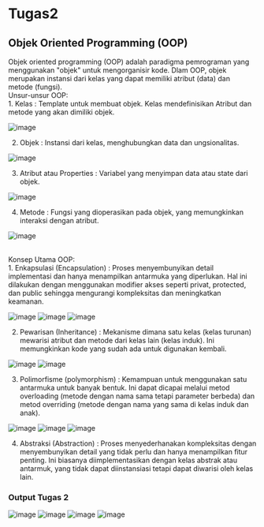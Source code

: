 # Tugas2
<h2>Objek Oriented Programming (OOP)</h2>
Objek oriented programming (OOP) adalah paradigma pemrograman yang menggunakan "objek" untuk mengorganisir kode. Dlam OOP, objek merupakan instansi dari kelas yang dapat memiliki atribut (data) dan metode (fungsi). <br>
Unsur-unsur OOP:<br>
1. Kelas : Template untuk membuat objek. Kelas mendefinisikan Atribut dan metode yang akan dimiliki objek.<br>

![image](https://github.com/user-attachments/assets/13abfb23-3f37-4fba-8856-7c8d3194e70f) <br>

2. Objek : Instansi dari kelas, menghubungkan data dan ungsionalitas.

![image](https://github.com/user-attachments/assets/51065c3b-ab40-44e1-bea3-f12d97fe4920)

   
3. Atribut atau Properties : Variabel yang menyimpan data atau state dari objek.

![image](https://github.com/user-attachments/assets/3d1d3d3a-d7ff-45fc-9062-13512fbaf701)

   
4. Metode : Fungsi yang dioperasikan pada objek, yang memungkinkan interaksi dengan atribut.

![image](https://github.com/user-attachments/assets/aff79c94-e750-4308-98ab-fc615068d800)

<br>
Konsep Utama OOP: <br>
1. Enkapsulasi (Encapsulation) : Proses menyembunyikan detail implementasi dan hanya menampilkan antarmuka yang diperlukan. Hal ini dilakukan dengan menggunakan modifier akses seperti privat, protected, dan public sehingga mengurangi kompleksitas dan meningkatkan keamanan.

![image](https://github.com/user-attachments/assets/3d1d3d3a-d7ff-45fc-9062-13512fbaf701)
![image](https://github.com/user-attachments/assets/a48059e0-ecb3-4b9e-aaaf-dd793a40f23a)
![image](https://github.com/user-attachments/assets/f20220a2-b52c-4a2b-b3a4-6292924e2a32)
<br>

2. Pewarisan (Inheritance) : Mekanisme dimana satu kelas (kelas turunan) mewarisi atribut dan metode dari kelas lain (kelas induk). Ini memungkinkan kode yang sudah ada untuk digunakan kembali. <br>

![image](https://github.com/user-attachments/assets/87ee60ce-eebd-4cd9-878c-464fc05a01cf)
![image](https://github.com/user-attachments/assets/85687845-ed18-4dc3-81ef-c9be5819c21c)


3. Polimorfisme (polymorphism) : Kemampuan untuk menggunakan satu antarmuka untuk banyak bentuk. Ini dapat dicapai melalui metod overloading (metode dengan nama sama tetapi parameter berbeda) dan metod overriding (metode dengan nama yang sama di kelas induk dan anak). <br>

![image](https://github.com/user-attachments/assets/a644382e-445e-4434-ab22-0924aec006da)
![image](https://github.com/user-attachments/assets/7b9a23e8-5dc9-4422-afbe-e1cc41344ca5)
![image](https://github.com/user-attachments/assets/600dbe31-d88f-4248-aed2-a76c4f9b37d0)

4. Abstraksi (Abstraction) : Proses menyederhanakan kompleksitas dengan menyembunyikan detail yang tidak perlu dan hanya menampilkan fitur penting. Ini biasanya diimplementasikan dengan kelas abstrak atau antarmuk, yang tidak dapat diinstansiasi tetapi dapat diwarisi oleh kelas lain. <br>
<h3><b>Output Tugas 2</b></h3>

![image](https://github.com/user-attachments/assets/b35e11b9-6872-43d5-a37c-f75f74cf149d)
![image](https://github.com/user-attachments/assets/7233bdc7-d204-4cca-b9d8-4df3e25332a8)
![image](https://github.com/user-attachments/assets/92e6c8b5-c2d5-46a9-aa4a-6c05160f5482)
![image](https://github.com/user-attachments/assets/541955a5-c45c-477a-a74e-b4216953c553)



